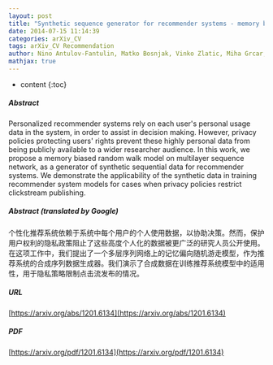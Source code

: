 ```yaml
---
layout: post
title: "Synthetic sequence generator for recommender systems - memory biased random walk on sequence multilayer network"
date: 2014-07-15 11:14:39
categories: arXiv_CV
tags: arXiv_CV Recommendation
author: Nino Antulov-Fantulin, Matko Bosnjak, Vinko Zlatic, Miha Grcar, Tomislav Smuc
mathjax: true
---
```


* content
{:toc}

##### Abstract
Personalized recommender systems rely on each user's personal usage data in the system, in order to assist in decision making. However, privacy policies protecting users' rights prevent these highly personal data from being publicly available to a wider researcher audience. In this work, we propose a memory biased random walk model on multilayer sequence network, as a generator of synthetic sequential data for recommender systems. We demonstrate the applicability of the synthetic data in training recommender system models for cases when privacy policies restrict clickstream publishing.

##### Abstract (translated by Google)
个性化推荐系统依赖于系统中每个用户的个人使用数据，以协助决策。然而，保护用户权利的隐私政策阻止了这些高度个人化的数据被更广泛的研究人员公开使用。在这项工作中，我们提出了一个多层序列网络上的记忆偏向随机游走模型，作为推荐系统的合成序列数据生成器。我们演示了合成数据在训练推荐系统模型中的适用性，用于隐私策略限制点击流发布的情况。

##### URL
[https://arxiv.org/abs/1201.6134](https://arxiv.org/abs/1201.6134)

##### PDF
[https://arxiv.org/pdf/1201.6134](https://arxiv.org/pdf/1201.6134)

